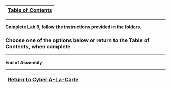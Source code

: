 |[Table of Contents](/00-Table-of-Contents.md)|
|---|

---

**Complete Lab 9, follow the instructions provided in the folders.**

### Choose one of the options below or return to the Table of Contents, when complete

---

**End of Assembly**

---

|<a href="https://github.com/Tercileon/A-La-Cart" > Return to Cyber A-La-Carte </a>|
|---|
